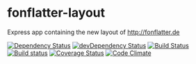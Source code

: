 # fonflatter-layout

Express app containing the new layout of http://fonflatter.de

[![Dependency Status](https://david-dm.org/fonflatter/layout.svg)](https://david-dm.org/fonflatter/layout)
[![devDependency Status](https://david-dm.org/fonflatter/layout/dev-status.svg)](https://david-dm.org/fonflatter/layout#info=devDependencies)
[![Build Status](https://api.travis-ci.org/fonflatter/layout.svg)](https://travis-ci.org/fonflatter/layout)
[![Build status](https://ci.appveyor.com/api/projects/status/06ujk98kws75cw8h?svg=true)](https://ci.appveyor.com/project/winniehell/layout)
[![Coverage Status](https://coveralls.io/repos/fonflatter/layout/badge.svg?branch=1.0.1-dev)](https://coveralls.io/r/fonflatter/layout?branch=1.0.1-dev)
[![Code Climate](https://codeclimate.com/github/fonflatter/layout/badges/gpa.svg)](https://codeclimate.com/github/fonflatter/layout)
